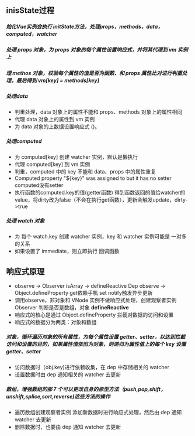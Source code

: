 ## inisState过程
##### 始化Vue实例会执行 initState方法，处理props，methods，data，computed，watcher
##### 处理 props 对象，为 props 对象的每个属性设置响应式，并将其代理到 vm 实例上
##### 理 methos 对象，校验每个属性的值是否为函数、和 props 属性比对进行判重处理，最后得到 vm[key] = methods[key]
##### 处理data
+ 判重处理，data 对象上的属性不能和 props、methods 对象上的属性相同
+ 代理 data 对象上的属性到 vm 实例
+ 为 data 对象的上数据设置响应式 ()。
##### 处理computed
+ 为 computed[key] 创建 watcher 实例，默认是懒执行
+ 代理 computed[key] 到 vm 实例
+ 判重，computed 中的 key 不能和 data、props 中的属性重复
+ Computed property "${key}" was assigned to but it has no setter computed没有setter
+ 执行函数的computed.key的值(getter函数) 得到函数返回的值给watcher的value，将dirty改为false（不会在执行get函数），更新会触发update，dirty->true
##### 处理 watch 对象
+ 为 每个 watch.key 创建 watcher 实例，key 和 watcher 实例可能是 一对多 的关系
+ 如果设置了 immediate，则立即执行 回调函数

## 响应式原理
+ observe -> Observer isArray -> defineReactive Dep observe -> Object.defineProperty get依赖手机 set notify触发异步更新
+ 调用observe，非对象和 VNode 实例不做响应式处理，创建观察者实例 Observer 判断是否是数组，对象 __defineReactive__
+ 响应式的核心是通过 Object.defineProperty 拦截对数据的访问和设置
+ 响应式的数据分为两类：对象和数组
##### 对象，循环遍历对象的所有属性，为每个属性设置 getter、setter，以达到拦截访问和设置的目的，如果属性值依旧为对象，则递归为属性值上的每个 key 设置 getter、setter
+ 访问数据时（obj.key)进行依赖收集，在 dep 中存储相关的 watcher
+ 设置数据时由 dep 通知相关的 watcher 去更新
##### 数组，增强数组的那 7 个可以更改自身的原型方法（push,pop,shift，unshift,splice,sort,reverse)这些方法的操作
+ 遍历数组创建观察者实例  添加新数据时进行响应式处理，然后由 dep 通知 watcher 去更新
+ 删除数据时，也要由 dep 通知 watcher 去更新
